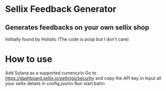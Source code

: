# Sellix Feedback Generator
## Generates feedbacks on your own sellix shop
Intitially found by Holistic (The code is poop but I don't care)

# How to use
Add Solana as a supported currency\n
Go to https://dashboard.sellix.io/settings/security and copy the API key.\n
Input all your sellix details in config.json\n
Run start.bat\n
